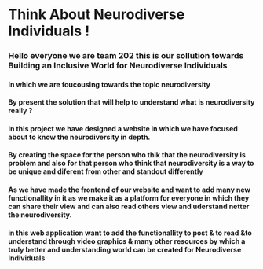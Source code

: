 # Think About  Neurodiverse Individuals !
<h3>Hello everyone we are team 202 this is our sollution towards Building an Inclusive World for Neurodiverse Individuals </h3>
<h4>In which we are foucousing towards the topic neurodiversity </h4>
<h4>By present the solution that will help to understand what is neurodiversity really ?</h4>
<h4>In this project we have designed a website in which we have focused about to know the neurodiversity in depth.</h4>
<h4>By creating the space for the person who thik that the neurodiversity is problem and also for that person who think that neurodiversity is a way to be unique and diferent from other and standout differently</h4>
<h4>As we have made the frontend of our website and want to add many new functionallity in it as we make it as a platform for everyone in which they can share their view and can also read others view and uderstand netter the neurodiversity.</h4>
<h4>in this web application want to add the functionallity to post & to read  &to understand through video graphics & many other resources by which a truly better and understanding world can be created for Neurodiverse Individuals </h4>

